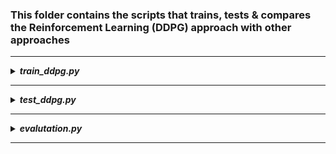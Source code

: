 ### This folder contains the scripts that trains, tests & compares the Reinforcement Learning (DDPG) approach with other approaches 


--------------------------------------------------
<details>
<summary><b><i>train_ddpg.py</i></b></summary>

```
cd duckietown_rl
python -m scripts.train_ddpg
```
</details>

--------------------------------------------------
<details>
<summary><b><i>test_ddpg.py</i></b></summary>

```
cd duckietown_rl
python -m scripts.test_ddpg
```
</details>

--------------------------------------------------
<details>
<summary><b><i>evalutation.py</i></b></summary>

```
cd duckietown_rl
python -m scripts.evaluation
```
</details>

--------------------------------------------------